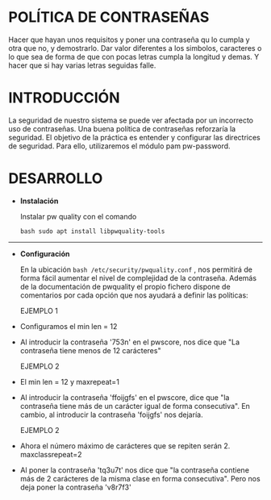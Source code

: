 # POLÍTICA DE CONTRASEÑAS

Hacer que hayan unos requisitos y poner una contraseña qu lo cumpla y otra que no, y demostrarlo. Dar valor diferentes a los simbolos, caracteres o lo que sea de forma de que con pocas letras cumpla la longitud y demas. Y hacer que si hay varias letras seguidas falle.

# INTRODUCCIÓN
La seguridad de nuestro sistema se puede ver afectada por un incorrecto uso de contraseñas. Una buena política de contraseñas reforzaría la seguridad. El objetivo de la práctica es entender y configurar las directrices de seguridad. Para ello, utilizaremos el módulo pam pw-password.

# DESARROLLO

- **Instalación**
  
    Instalar pw quality con el comando

    ```bash sudo apt install libpwquality-tools```

    

---
- **Configuración**
  
   En la ubicación ```bash /etc/security/pwquality.conf``` , nos permitirá de forma fácil aumentar el nivel de complejidad de la contraseña. Además de la documentación de pwquality el propio fichero dispone de comentarios por cada opción que nos ayudará a definir las políticas: 

    EJEMPLO 1
 - Configuramos el min len = 12
 - Al introducir la contraseña '753n' en el pwscore, nos dice que "La contraseña tiene menos de 12 carácteres"

    EJEMPLO 2
 - El min len = 12 y maxrepeat=1
 - Al introducir la contraseña 'ffoijgfs' en el pwscore, dice que "la contraseña tiene más de un carácter igual de forma consecutiva". En cambio, al introducir la contraseña 'foijgfs' nos dejaría.

    EJEMPLO 2
 - Ahora el número máximo de carácteres que se repiten serán 2. maxclassrepeat=2
 -  Al poner la contraseña 'tq3u7t' nos dice que "la contraseña contiene más de 2 carácteres de la misma clase en forma consecutiva". Pero nos deja poner la contraseña 'v8r7f3'


